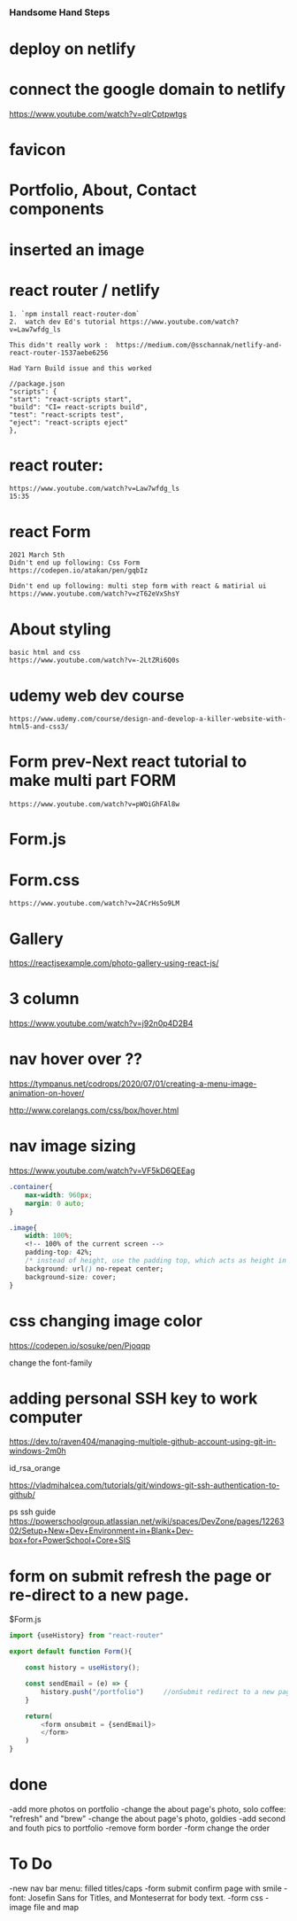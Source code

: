 ### Handsome Hand Steps

# deploy on netlify 

# connect the google domain to netlify
https://www.youtube.com/watch?v=qlrCptpwtgs

# favicon

# Portfolio, About, Contact components

# inserted an image

# react router / netlify 

    1. `npm install react-router-dom`
    2.  watch dev Ed's tutorial https://www.youtube.com/watch?v=Law7wfdg_ls

    This didn't really work :  https://medium.com/@sschannak/netlify-and-react-router-1537aebe6256

    Had Yarn Build issue and this worked
    
    //package.json
    "scripts": {
    "start": "react-scripts start",
    "build": "CI= react-scripts build",
    "test": "react-scripts test",
    "eject": "react-scripts eject"
    },


# react router: 
    https://www.youtube.com/watch?v=Law7wfdg_ls
    15:35


# react Form
    2021 March 5th
    Didn't end up following: Css Form
    https://codepen.io/atakan/pen/gqbIz

    Didn't end up following: multi step form with react & matirial ui
    https://www.youtube.com/watch?v=zT62eVxShsY


# About styling 
    basic html and css
    https://www.youtube.com/watch?v=-2LtZRi6Q0s


# udemy web dev course 
    https://www.udemy.com/course/design-and-develop-a-killer-website-with-html5-and-css3/


# Form prev-Next react tutorial to make multi part FORM
    https://www.youtube.com/watch?v=pWOiGhFAl8w

# Form.js

# Form.css 
    https://www.youtube.com/watch?v=2ACrHs5o9LM

# Gallery
https://reactjsexample.com/photo-gallery-using-react-js/

# 3 column
https://www.youtube.com/watch?v=j92n0p4D2B4

# nav hover over ??

https://tympanus.net/codrops/2020/07/01/creating-a-menu-image-animation-on-hover/


http://www.corelangs.com/css/box/hover.html

# nav image sizing
https://www.youtube.com/watch?v=VF5kD6QEEag

```css
.container{
    max-width: 960px;
    margin: 0 auto;
}

.image{
    width: 100%;
    <!-- 100% of the current screen -->
    padding-top: 42%;
    /* instead of height, use the padding top, which acts as height in responsive way */
    background: url() no-repeat center;
    background-size: cover;
}

```

# css changing image color
https://codepen.io/sosuke/pen/Pjoqqp

change the font-family

# adding personal SSH key to work computer 
https://dev.to/raven404/managing-multiple-github-account-using-git-in-windows-2m0h

id_rsa_orange

https://vladmihalcea.com/tutorials/git/windows-git-ssh-authentication-to-github/

ps ssh guide
https://powerschoolgroup.atlassian.net/wiki/spaces/DevZone/pages/1226302/Setup+New+Dev+Environment+in+Blank+Dev-box+for+PowerSchool+Core+SIS

# form on submit refresh the page or re-direct to a new page. 

$Form.js
```js
import {useHistory} from "react-router"

export default function Form(){

    const history = useHistory();

    const sendEmail = (e) => {
        history.push("/portfolio")     //onSubmit redirect to a new page
    }

    return(
        <form onsubmit = {sendEmail}>
        </form>
    )
}
```

# done
-add more photos on portfolio
-change the about page's photo, solo coffee: "refresh" and "brew"
-change the about page's photo, goldies
-add second and fouth pics to portfolio
-remove form border
-form change the order


# To Do 
-new nav bar menu: filled titles/caps
-form submit confirm page with smile
-font: Josefin Sans for Titles, and Monteserrat for body text.
-form css
-image file and map 